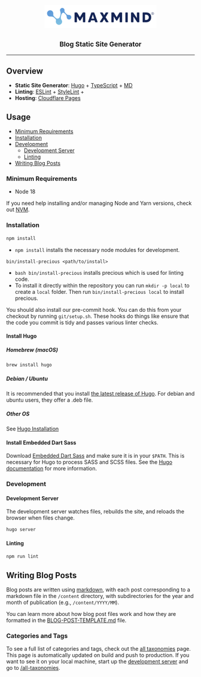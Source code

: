 <h2 align="center">
  <img
    alt="MaxMind"
    src="./assets/maxmind-logo.svg"
    width="300"
  />
  <br/>
  <br/>
  <small>Blog Static Site Generator</small>
</h3>

---

## Overview

- **Static Site Generator**: [Hugo](https://gohugo.io/) +
  [TypeScript](https://www.typescriptlang.org/) +
  [MD](https://www.markdownguide.org/)
- **Linting**: [ESLint](https://eslint.org/) +
  [StyleLint](https://stylelint.io/) +
- **Hosting**: [Cloudflare Pages](https://pages.cloudflare.com/)

## Usage

- [Minimum Requirements](#minimum-requirements)
- [Installation](#installation)
- [Development](#development)
  - [Development Server](#development-server)
  - [Linting](#linting)
- [Writing Blog Posts](#writing-blog-posts)

### Minimum Requirements

- Node 18

If you need help installing and/or managing Node and Yarn versions, check out
[NVM](https://github.com/nvm-sh/nvm).

### Installation

```sh
npm install
```

- `npm install` installs the necessary node modules for development.

```
bin/install-precious <path/to/install>
```

- `bash bin/install-precious` installs precious which is used for linting code.
- To install it directly within the repository you can run `mkdir -p local` to
  create a `local` folder. Then run `bin/install-precious local` to install
  precious.

You should also install our pre-commit hook. You can do this from your checkout
by running `git/setup.sh`. These hooks do things like ensure that the code you
commit is tidy and passes various linter checks.

#### Install Hugo

##### Homebrew (macOS)

```sh
brew install hugo
```

##### Debian / Ubuntu

It is recommended that you install
[the latest release of Hugo](https://github.com/gohugoio/hugo/releases/latest).
For debian and ubuntu users, they offer a .deb file.

##### Other OS

See [Hugo Installation](https://gohugo.io/getting-started/installing/)

#### Install Embedded Dart Sass

Download
[Embedded Dart Sass](https://github.com/sass/dart-sass-embedded/releases) and
make sure it is in your `$PATH`. This is necessary for Hugo to process SASS and
SCSS files. See the
[Hugo documentation](https://gohugo.io/hugo-pipes/scss-sass/) for more
information.

### Development

#### Development Server

The development server watches files, rebuilds the site, and reloads the browser
when files change.

```sh
hugo server
```

#### Linting

```sh
npm run lint
```

## Writing Blog Posts

Blog posts are written using
[markdown](https://www.markdownguide.org/cheat-sheet/), with each post
corresponding to a markdown file in the `/content` directory, with
subdirectories for the year and month of publication (e.g., `/content/YYYY/MM`).

You can learn more about how blog post files work and how they are formatted in
the [BLOG-POST-TEMPLATE.md](BLOG-POST-TEMPLATE.md) file.

### Categories and Tags

To see a full list of categories and tags, check out the
[all taxonomies](https://blog.maxmind.com/all-taxonomies) page. This page is
automatically updated on build and push to production. If you want to see it on
your local machine, start up the [development server](#development-server) and
go to [/all-taxonomies](http://localhost:1313/all-taxonomies).
